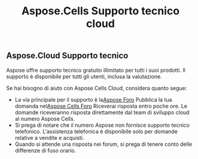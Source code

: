 ﻿---
title: Aspose.Cells Supporto tecnico cloud
second_title: Documen
ArticleTitle: Aspose.Cells Cloud Technical Suppor
LinkTitle: Technical Suppor
type: docs
url: /it/technical-support/
description: Aspose.Cells Cloud supporta Excel per creare, convertire, unire, dividere, proteggere, operazioni di oggetti interni e così via
weight: 80
kwords: Excel, Office Cloud, REST API, Foglio di calcolo, PDF, CSV, Json, Markdown, Supporto tecnico
---
## **Aspose.Cloud Supporto tecnico**

Aspose offre supporto tecnico gratuito illimitato per tutti i suoi prodotti. Il supporto è disponibile per tutti gli utenti, inclusa la valutazione.

Se hai bisogno di aiuto con Aspose Cells Cloud, considera quanto segue:

-  La via principale per il supporto è la[Aspose Foro](http://forum.aspose.cloud/) Pubblica la tua domanda nel[Aspose Cells Foro](https://forum.aspose.cloud/c/cells) Riceverai risposta entro poche ore. Le domande riceveranno risposta direttamente dal team di sviluppo cloud al numero Aspose Cells.
- Si prega di notare che il numero Aspose non fornisce supporto tecnico telefonico. L'assistenza telefonica è disponibile solo per domande relative a vendite e acquisti.
- Quando si attende una risposta nei forum, si prega di tenere conto delle differenze di fuso orario.

